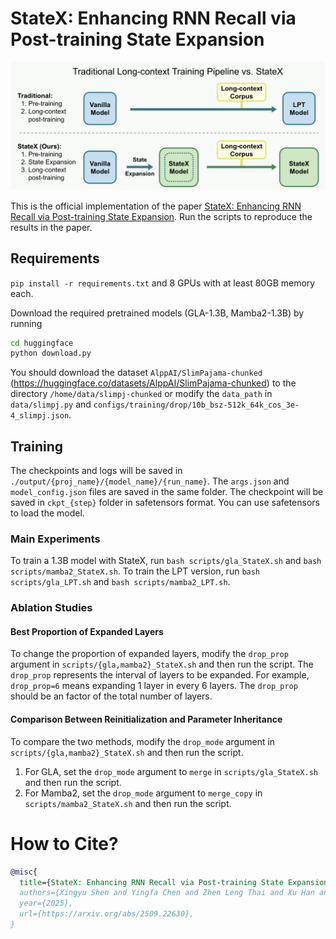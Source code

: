 # StateX: Enhancing RNN Recall via Post-training State Expansion

![Training pipeline of StateX versus ordinary long-context post-training](images/pipeline.png)

This is the official implementation of the paper [StateX: Enhancing RNN Recall via Post-training State Expansion](https://arxiv.org/abs/2509.22630). Run the scripts to reproduce the results in the paper.

## Requirements

`pip install -r requirements.txt` and 8 GPUs with at least 80GB memory each.

Download the required pretrained models (GLA-1.3B, Mamba2-1.3B) by running

```bash
cd huggingface
python download.py
```

You should download the dataset `AlppAI/SlimPajama-chunked` (<https://huggingface.co/datasets/AlppAI/SlimPajama-chunked>) to the directory `/home/data/slimpj-chunked` or modify the `data_path` in `data/slimpj.py` and `configs/training/drop/10b_bsz-512k_64k_cos_3e-4_slimpj.json`.

## Training

The checkpoints and logs will be saved in `./output/{proj_name}/{model_name}/{run_name}`. The `args.json` and `model_config.json` files are saved in the same folder. The checkpoint will be saved in `ckpt_{step}` folder in safetensors format. You can use safetensors to load the model.

### Main Experiments

To train a 1.3B model with StateX, run `bash scripts/gla_StateX.sh` and `bash scripts/mamba2_StateX.sh`. To train the LPT version, run `bash scripts/gla_LPT.sh` and `bash scripts/mamba2_LPT.sh`.

### Ablation Studies

#### Best Proportion of Expanded Layers

To change the proportion of expanded layers, modify the `drop_prop` argument in `scripts/{gla,mamba2}_StateX.sh` and then run the script. The `drop_prop` represents the interval of layers to be expanded. For example, `drop_prop=6` means expanding 1 layer in every 6 layers. The `drop_prop` should be an factor of the total number of layers.

#### Comparison Between Reinitialization and Parameter Inheritance

To compare the two methods, modify the `drop_mode` argument in `scripts/{gla,mamba2}_StateX.sh` and then run the script.

1. For GLA, set the `drop_mode` argument to `merge` in `scripts/gla_StateX.sh` and then run the script.
2. For Mamba2, set the `drop_mode` argument to `merge_copy` in `scripts/mamba2_StateX.sh` and then run the script.

# How to Cite?

```bibtex
@misc{
  title={StateX: Enhancing RNN Recall via Post-training State Expansion},
  authors={Xingyu Shen and Yingfa Chen and Zhen Leng Thai and Xu Han and Zhiyuan Liu and Maosong Sun},
  year={2025},
  url={https://arxiv.org/abs/2509.22630},
}
```
